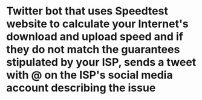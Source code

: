 # Twitter bot that uses Speedtest website to calculate your Internet's download and upload speed and if they do not match the guarantees stipulated by your ISP, sends a tweet with @ on the ISP's social media account describing the issue


